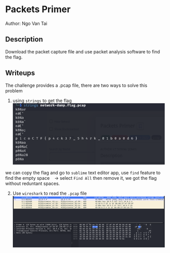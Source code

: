 # Packets Primer
Author: Ngo Van Tai

## Description
Download the packet capture file and use packet analysis software to find the flag.

## Writeups
The challenge provides a .pcap file, there are two ways to solve this problem

1. using `strings` to get the flag
![Alt text](image.png)

we can copy the flag and go to `sublime` text editor app, use `find` feature to find the empty space ` ` -> select `Find All` then remove it, we got the flag without reduntant spaces.

2. Use `wireshark` to read the `.pcap` file
![Alt text](image-1.png)